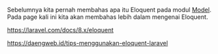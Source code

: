 Sebelumnya kita pernah membahas apa itu Eloquent pada modul [Model](./07%20-%20Models.md). Pada page kali ini kita akan membahas lebih dalam mengenai Eloquent.

https://laravel.com/docs/8.x/eloquent

https://daengweb.id/tips-menggunakan-eloquent-laravel